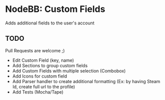 # NodeBB: Custom Fields

Adds additional fields to the user's account

## TODO

Pull Requests are welcome ;)

- Edit Custom Field (key, name)
- Add Sections to group custom fields
- Add Custom Fields with multiple selection (Combobox)
- Add Icons for custom field
- Add Parser handler to create additional formatting (Ex: by having Steam Id, create full url to the profile)
- Add Tests (Mocha/Tape)
